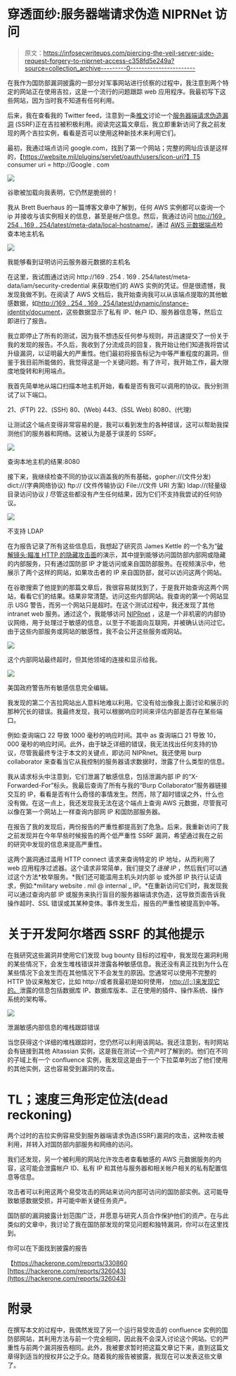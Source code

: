 # 穿透面纱:服务器端请求伪造 NIPRNet 访问

> 原文：<https://infosecwriteups.com/piercing-the-veil-server-side-request-forgery-to-niprnet-access-c358fd5e249a?source=collection_archive---------0----------------------->

在我作为国防部漏洞披露的一部分对军事网站进行侦察的过程中，我注意到两个特定的网站正在使用吉拉，这是一个流行的问题跟踪 web 应用程序。我最初写下这些网站，因为当时我不知道有任何利用。

后来，我在查看我的 Twitter feed，注意到一条[推文](https://twitter.com/ankit_anubhav/status/973566620676382721)讨论一个[服务器端请求伪造漏洞](https://www.owasp.org/index.php/Server_Side_Request_Forgery) (SSRF)正在吉拉被积极利用。阅读完这篇文章后，我立即重新访问了我之前发现的两个吉拉实例，看看是否可以使用这种新技术来利用它们。

最初，我通过端点访问 google.com，找到了第一个网站；完整的网址应该是这样的，【https://website.mil/plugins/servlet/oauth/users/icon-uri?】T5
consumer uri = http://Google . com

![](img/956ec1274f1001540fe67bc39a087181.png)

谷歌被加载向我表明，它仍然是脆弱的！

我从 Brett Buerhaus 的一篇博客文章中了解到，任何 AWS 实例都可以查询一个 ip 并接收与该实例相关的信息，甚至是帐户信息。然后，我通过访问
[http://169 . 254 . 169 . 254/latest/meta-data/local-hostname/](http://169.254.169.254/latest/meta-data/local-hostname/)，通过 [AWS 元数据端点](https://docs.aws.amazon.com/AWSEC2/latest/UserGuide/ec2-instance-metadata.html#instancedata-data-categories)检查本地主机名

![](img/977ebee994bfb24c7c93c1168b6bbe5b.png)

我能够看到证明访问云服务器元数据的主机名

在这里，我试图通过访问 http://169 . 254 . 169 . 254/latest/meta-data/iam/security-credential 来获取他们的 AWS 实例的凭证。但是很遗憾，我发现我做不到。在阅读了 AWS 文档后，我开始查询我可以从该端点提取的其他敏感数据，如[http://169 . 254 . 169 . 254/latest/dynamic/instance-identity/document](http://169.254.169.254/latest/dynamic/instance-identity/document)，这些数据显示了私有 IP、帐户 ID、服务器信息等，然后立即进行了报告。

我立即停止了所有的测试，因为我不想违反任何参与规则，并迅速提交了一份关于我的发现的报告。不久后，我收到了分流成员的回复，我开始让他们知道我将尝试升级漏洞，以证明最大的严重性。他们最初将报告标记为中等严重程度的漏洞，但鉴于我目前所能做的，我觉得这是一个关键问题。有了许可，我开始工作，最大限度地旋转和利用端点。

我首先简单地从端口扫描本地主机开始，看看是否有我可以调用的协议。我分别测试了以下端口。

21、(FTP)
22、(SSH)
80、(Web)
443、(SSL Web)
8080、(代理)

让测试这个端点变得非常容易的是，我可以看到发生的各种错误，这可以帮助我探测他们的服务器和网络。这被认为是基于误差的 SSRF。

![](img/fa69dac8f579735ffd9e7dc9daf21f8c.png)

查询本地主机的结果:8080

接下来，我继续检查不同的协议以涵盖我的所有基础，gopher://(文件分发)
dict://(字典网络协议)
ftp:// (文件传输协议)
File://(文件 URI 方案)
ldap://(轻量级目录访问协议 *)*
尽管这些都没有产生任何结果，因为它们不支持我尝试的任何协议。

![](img/d4d7745ec45c940d1d5f7bbc8339b775.png)

不支持 LDAP

在为报告记录了所有这些信息后，我想起了研究员 James Kettle 的一个名为“[破解镜头:瞄准 HTTP 的隐藏攻击面](http://blog.portswigger.net/2017/07/cracking-lens-targeting-https-hidden.html)的演示，其中提到能够访问国防部内部网或隐藏的内部服务，只有通过国防部 IP 才能访问或来自国防部服务。在视频演示中，他展示了两个这样的网站，如果攻击者的 IP 来自国防部，就可以访问这两个网站。

在谷歌搜索了他提到的那篇文章后，我很容易就找到了，于是我开始查询这两个网站，看看它们的结果。结果非常清楚。访问这些内部网站。我查询的第一个网站显示 USG 警告，而另一个网站只是超时。在这个测试过程中，我还发现了其他 intranet web 服务。通过这个，我能够访问 [NIPRnet](https://en.wikipedia.org/wiki/NIPRNet) ，这是一个非机密的内部协议网络，用于处理过于敏感的信息，以至于不能面向互联网，并被确认访问过它。由于这些内部服务或网站的敏感性，我不会公开这些服务或网站。

![](img/e15bac6c10fb1b119b9ecf57150e567a.png)

这个内部网站最终超时，但其他领域的连接和显示给我。

![](img/386dcb1359fdb8d3f05d0eea9ad520ae.png)

美国政府警告所有敏感信息完全编辑。

我发现的第二个吉拉网站出人意料地难以利用。它没有给出像我上面讨论和展示的那种冗长的错误。我最终发现，我可以根据响应时间来评估内部是否存在某些端口。

例如:查询端口 22 导致 1000 毫秒的响应时间。其中 as 查询端口 21 导致 10，000 毫秒的响应时间。此外，由于缺乏详细的错误，我无法找出任何支持的协议，尽管我最终专注于本文的关键点，即访问 NIPRnet。我还使用 burp collaborator 来查看当它从我控制的服务器请求数据时，泄露了什么类型的信息。

我从请求标头中注意到，它们泄漏了敏感信息，包括泄漏内部 IP 的“X-Forwarded-For”标头。我最后查询了所有与我的“Burp Collaborator”服务器链接交互的 IP，看看是否有什么奇怪的事情发生。然而，除了超时错误之外，什么也没有做。在这一点上，我还发现我无法在这个端点上查询 AWS 元数据，尽管我可以像在第一个网站上一样查询内部网 IP 和国防部服务器。

在报告了我的发现后，两份报告的严重性都提高到了危急。后来，我重新访问了我之前发现并在今年早些时候报告的两个低严重性 SSRF 漏洞，希望通过我在之前的研究中发现的信息来提高严重性。

这两个漏洞通过滥用 HTTP connect 请求来查询特定的 IP 地址，从而利用了 web 应用程序过滤器。这个请求非常简单，我们提交了*连接 IP* ，然后我们可以通过这个方法*枚举服务。*我们还可能滥用主机头对内部 ip 或外部 IP 执行认证请求，例如:*military website . mil @ internal _ IP。*在重新访问它们时，我发现我可以通过查询内部 IP 或服务来执行盲目的服务器端请求伪造，这导致页面告诉我操作超时、SSL 错误或其某种变体。事件发生后，报告的严重性被提高到中等。

# 关于开发阿尔塔西 SSRF 的其他提示

在我研究这些漏洞并使用它们发现 bug bounty 目标的过程中，我发现在漏洞利用的某些情况下，会发生堆栈错误并泄露各种敏感信息。我还没有真正找到为什么在某些情况下会发生而在其他情况下不会发生的原因。您通常可以使用不完整的 HTTP 协议来触发它，比如 http://或者我最初是如何使用， [http://[::]来发现它的。](/[::].)泄露的信息包括数据库 IP、数据库版本、正在使用的插件、操作系统、操作系统的架构等。

![](img/3f3fa04e02814eaa363334c3baa83e2b.png)

泄漏敏感内部信息的堆栈跟踪错误

当您获得这个详细的堆栈跟踪时，您仍然可以利用该网站。我还注意到，有时网站会有链接到其他 Altassian 实例，这是我在测试一个资产时了解到的。他们在不同的子域上有一个 confluence 实例，我发现这是由于一个下拉菜单列出了他们使用的其他实例，这也容易受到漏洞的攻击。

# TL；速度三角形定位法(dead reckoning)

两个过时的吉拉实例容易受到服务器端请求伪造(SSRF)漏洞的攻击，这种攻击被利用，并转入对国防部内部服务和网络的访问。

我们还发现，另一个被利用的网站允许攻击者查看敏感的 AWS 元数据服务的内容，这可能会泄露帐户 ID、私有 IP 和其他与服务器和相关帐户相关的私有配置信息等信息。

攻击者可以利用这两个易受攻击的网站来访问内部可访问的国防部实例。这可能导致敏感数据受损，并可能中断关键任务资产。

国防部的漏洞披露计划范围广泛，并愿意与研究人员合作保护他们的资产。在与此类似的文章中，我讨论了我在国防部发现的常见问题和独特漏洞，你可以在这里找到。

你可以在下面找到披露的报告

【https://hackerone.com/reports/330860
[https://hackerone.com/reports/326043](https://hackerone.com/reports/326043)

# 附录

在撰写本文的过程中，我偶然发现了另一个运行易受攻击的 confluence 实例的国防部网站，其利用方法与前一个完全相同，因此我不会深入讨论这个网站。它的严重性与前两个漏洞报告相同。此外，我被要求暂时把这篇文章记下来，直到这篇文章得到适当的授权并公之于众。随着我的报告被披露，我现在可以发表这些文章了。